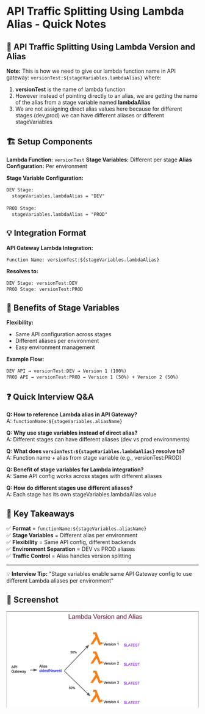 # API Traffic Splitting Using Lambda Alias - Quick Notes

## 🔄 API Traffic Splitting Using Lambda Version and Alias

**Note:** This is how we need to give our lambda function name in API gateway: 
`versionTest:${stageVariables.lambdaAlias}` where:
1) **versionTest** is the name of lambda function
2) However instead of pointing directly to an alias, we are getting the name of the alias from a stage variable named **lambdaAlias**
3) We are not assigning direct alias values here because for different stages (dev,prod) we can have different aliases or different stageVariables

## 🏗️ Setup Components

**Lambda Function:** `versionTest`
**Stage Variables:** Different per stage
**Alias Configuration:** Per environment

**Stage Variable Configuration:**
```
DEV Stage:
  stageVariables.lambdaAlias = "DEV"

PROD Stage:
  stageVariables.lambdaAlias = "PROD"
```

## 💡 Integration Format

**API Gateway Lambda Integration:**
```
Function Name: versionTest:${stageVariables.lambdaAlias}
```

**Resolves to:**
```
DEV Stage: versionTest:DEV
PROD Stage: versionTest:PROD
```

## 🎯 Benefits of Stage Variables

**Flexibility:**
- Same API configuration across stages
- Different aliases per environment
- Easy environment management

**Example Flow:**
```
DEV API → versionTest:DEV → Version 1 (100%)
PROD API → versionTest:PROD → Version 1 (50%) + Version 2 (50%)
```

## ❓ Quick Interview Q&A

**Q: How to reference Lambda alias in API Gateway?**  
A: `functionName:${stageVariables.aliasName}`

**Q: Why use stage variables instead of direct alias?**  
A: Different stages can have different aliases (dev vs prod environments)

**Q: What does `versionTest:${stageVariables.lambdaAlias}` resolve to?**  
A: Function name + alias from stage variable (e.g., versionTest:PROD)

**Q: Benefit of stage variables for Lambda integration?**  
A: Same API config works across stages with different aliases

**Q: How do different stages use different aliases?**  
A: Each stage has its own stageVariables.lambdaAlias value

## 🎯 Key Takeaways

✅ **Format** = `functionName:${stageVariables.aliasName}`  
✅ **Stage Variables** = Different alias per environment  
✅ **Flexibility** = Same API config, different backends  
✅ **Environment Separation** = DEV vs PROD aliases  
✅ **Traffic Control** = Alias handles version splitting

---
💡 **Interview Tip:** "Stage variables enable same API Gateway config to use different Lambda aliases per environment"

## 📸 Screenshot

![Lambda Version and Alias](../assets/Lambda_version_and_alias.png) 